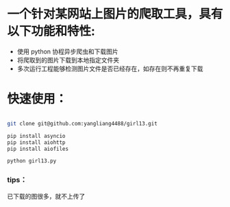 # 一个针对某网站上图片的爬取工具，具有以下功能和特性:
* 使用 python 协程异步爬虫和下载图片
* 将爬取到的图片下载到本地指定文件夹
* 多次运行工程能够检测图片文件是否已经存在，如存在则不再重复下载

# 快速使用：
```bash

git clone git@github.com:yangliang4488/girl13.git

pip install asyncio 
pip install aiohttp 
pip install aiofiles 

python girl13.py

```

### tips：
已下载的图很多，就不上传了